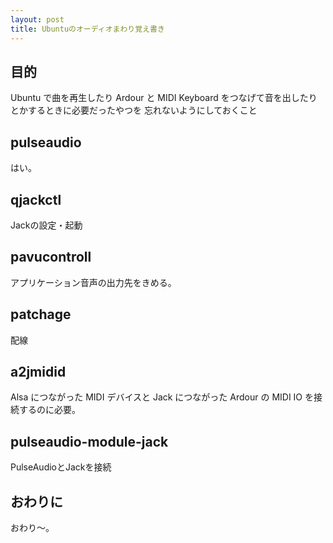 ```yaml
---
layout: post
title: Ubuntuのオーディオまわり覚え書き
---
```


## 目的
Ubuntu で曲を再生したり
 Ardour と MIDI Keyboard をつなげて音を出したり
とかするときに必要だったやつを
忘れないようにしておくこと

## pulseaudio
はい。

## qjackctl
Jackの設定・起動

## pavucontroll
アプリケーション音声の出力先をきめる。

## patchage
配線

## a2jmidid
Alsa につながった MIDI デバイスと Jack につながった Ardour の MIDI IO を接続するのに必要。

## pulseaudio-module-jack
PulseAudioとJackを接続

## おわりに
おわり〜。
